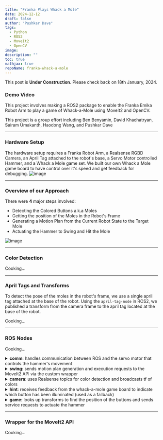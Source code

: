 ```yaml
---
title: "Franka Plays Whack a Mole"
date: 2024-12-12
draft: false
author: "Pushkar Dave"
tags:
  - Python
  - ROS2
  - MoveIt2
  - OpenCV
image: 
description: ""
toc: true
mathjax: true
repoName: franka-whack-a-mole
---
```

This post is **Under Construction**. Please check back on 18th January, 2024.   
### Demo Video
This project involves making a ROS2 package to enable the Franka Emika Robot Arm to play a game of Whack-a-Mole using MoveIt2 and OpenCV.

This project is a group effort including Ben Benyamin, David Khachatryan, Sairam Umakanth, Haodong Wang, and Pushkar Dave

---
### Hardware Setup

The hardware setup requires a Franka Robot Arm, a Realsense RGBD Camera, an April Tag attached to the robot's base, a Servo Motor controlled Hammer, and a Whack a Mole game set. We built our own Whack a Mole game board to have control over it's speed and get feedback for debugging.
![image](/images/projects/franka-mole/Franka-setup.jpg)

---
### Overview of our Approach

There were **4** major steps involved:
 - Detecting the Colored Buttons a.k.a Moles
 - Getting the position of the Moles in the Robot's Frame
 - Generating a Motion Plan from the Current Robot State to the Target Mole
 - Actuating the Hammer to Swing and Hit the Mole

![image](/images/projects/franka-mole/NewBlock.png)

---
### Color Detection
Cooking...

---
### April Tags and Transforms

To detect the pose of the moles in the robot's frame, we use a single april tag attached at the base of the robot. Using the `april-tag-node` in ROS2, we published a transform from the camera frame to the april tag located at the base of the robot. 

Cooking...

---

### ROS Nodes
Cooking...

<details>
  <summary><b>comm</b>: handles communication between ROS and the servo motor that controls the hammer's movement</summary>
   - Services: 
  </details>

<details>
    <summary><b>swing</b>: sends motion plan generation and execution requests to the MoveIt2 API via the custom wrapper</summary>
    <p>The swing node acts as an interface between the whack-a-mole game logic and MoveIt2, a motion planning library. It sends requests for motion planning to actuate the hammer and ensures the hammer swings accurately towards the target.</p>
  </details>

<details>
    <summary><b>camera</b>: uses Realsense topics for color detection and broadcasts tf of colors</summary>
    <p>The camera node captures images using a Realsense camera and processes color information. It uses ROS topics to publish color detection results and broadcasts the transform (tf) data for detected colors to the system.</p>
  </details>

<details>
    <summary><b>hint</b>: receives feedback from the whack-a-mole game board to indicate which button has been illuminated (used as a fallback)</summary>
    <p>This node communicates with the Arduino board that powers the physical game board. It detects when a button is illuminated and sends feedback to the system, providing a fallback in case the primary detection method fails.</p>
  </details>

<details>
    <summary><b>game</b>: looks up transforms to find the position of the buttons and sends service requests to actuate the hammer</summary>
    <p>The game node is responsible for determining the position of the illuminated buttons on the game board. It looks up the transform data to calculate the button's location and then sends service requests to actuate the hammer to strike the corresponding button.</p>
</details>

---

### Wrapper for the MoveIt2 API

Cooking...
